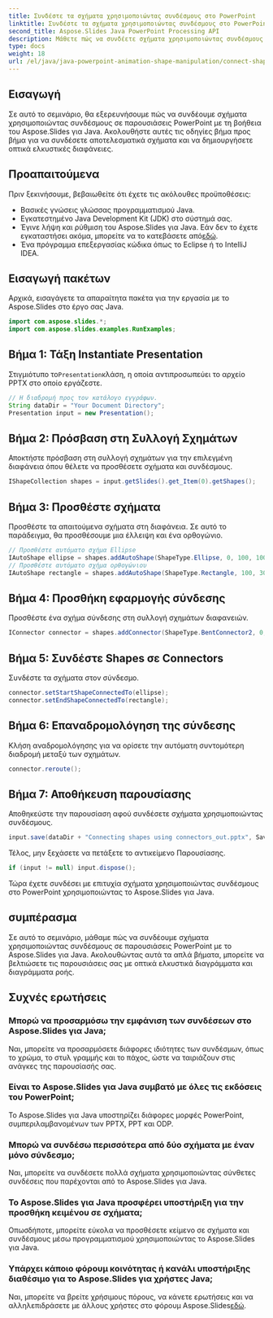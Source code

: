 ```yaml
---
title: Συνδέστε τα σχήματα χρησιμοποιώντας συνδέσμους στο PowerPoint
linktitle: Συνδέστε τα σχήματα χρησιμοποιώντας συνδέσμους στο PowerPoint
second_title: Aspose.Slides Java PowerPoint Processing API
description: Μάθετε πώς να συνδέετε σχήματα χρησιμοποιώντας συνδέσμους σε παρουσιάσεις PowerPoint με το Aspose.Slides για Java. Βήμα προς βήμα μάθημα για αρχάριους.
type: docs
weight: 18
url: /el/java/java-powerpoint-animation-shape-manipulation/connect-shapes-using-connectors-powerpoint/
---
```

## Εισαγωγή
Σε αυτό το σεμινάριο, θα εξερευνήσουμε πώς να συνδέουμε σχήματα χρησιμοποιώντας συνδέσμους σε παρουσιάσεις PowerPoint με τη βοήθεια του Aspose.Slides για Java. Ακολουθήστε αυτές τις οδηγίες βήμα προς βήμα για να συνδέσετε αποτελεσματικά σχήματα και να δημιουργήσετε οπτικά ελκυστικές διαφάνειες.
## Προαπαιτούμενα
Πριν ξεκινήσουμε, βεβαιωθείτε ότι έχετε τις ακόλουθες προϋποθέσεις:
- Βασικές γνώσεις γλώσσας προγραμματισμού Java.
- Εγκατεστημένο Java Development Kit (JDK) στο σύστημά σας.
-  Έγινε λήψη και ρύθμιση του Aspose.Slides για Java. Εάν δεν το έχετε εγκαταστήσει ακόμα, μπορείτε να το κατεβάσετε από[εδώ](https://releases.aspose.com/slides/java/).
- Ένα πρόγραμμα επεξεργασίας κώδικα όπως το Eclipse ή το IntelliJ IDEA.

## Εισαγωγή πακέτων
Αρχικά, εισαγάγετε τα απαραίτητα πακέτα για την εργασία με το Aspose.Slides στο έργο σας Java.
```java
import com.aspose.slides.*;
import com.aspose.slides.examples.RunExamples;
```
## Βήμα 1: Τάξη Instantiate Presentation
 Στιγμιότυπο το`Presentation`κλάση, η οποία αντιπροσωπεύει το αρχείο PPTX στο οποίο εργάζεστε.
```java
// Η διαδρομή προς τον κατάλογο εγγράφων.
String dataDir = "Your Document Directory";
Presentation input = new Presentation();
```
## Βήμα 2: Πρόσβαση στη Συλλογή Σχημάτων
Αποκτήστε πρόσβαση στη συλλογή σχημάτων για την επιλεγμένη διαφάνεια όπου θέλετε να προσθέσετε σχήματα και συνδέσμους.
```java
IShapeCollection shapes = input.getSlides().get_Item(0).getShapes();
```
## Βήμα 3: Προσθέστε σχήματα
Προσθέστε τα απαιτούμενα σχήματα στη διαφάνεια. Σε αυτό το παράδειγμα, θα προσθέσουμε μια έλλειψη και ένα ορθογώνιο.
```java
// Προσθέστε αυτόματο σχήμα Ellipse
IAutoShape ellipse = shapes.addAutoShape(ShapeType.Ellipse, 0, 100, 100, 100);
// Προσθέστε αυτόματο σχήμα ορθογώνιου
IAutoShape rectangle = shapes.addAutoShape(ShapeType.Rectangle, 100, 300, 100, 100);
```
## Βήμα 4: Προσθήκη εφαρμογής σύνδεσης
Προσθέστε ένα σχήμα σύνδεσης στη συλλογή σχημάτων διαφανειών.
```java
IConnector connector = shapes.addConnector(ShapeType.BentConnector2, 0, 0, 10, 10);
```
## Βήμα 5: Συνδέστε Shapes σε Connectors
Συνδέστε τα σχήματα στον σύνδεσμο.
```java
connector.setStartShapeConnectedTo(ellipse);
connector.setEndShapeConnectedTo(rectangle);
```
## Βήμα 6: Επαναδρομολόγηση της σύνδεσης
Κλήση αναδρομολόγησης για να ορίσετε την αυτόματη συντομότερη διαδρομή μεταξύ των σχημάτων.
```java
connector.reroute();
```
## Βήμα 7: Αποθήκευση παρουσίασης
Αποθηκεύστε την παρουσίαση αφού συνδέσετε σχήματα χρησιμοποιώντας συνδέσμους.
```java
input.save(dataDir + "Connecting shapes using connectors_out.pptx", SaveFormat.Pptx);
```
Τέλος, μην ξεχάσετε να πετάξετε το αντικείμενο Παρουσίασης.
```java
if (input != null) input.dispose();
```
Τώρα έχετε συνδέσει με επιτυχία σχήματα χρησιμοποιώντας συνδέσμους στο PowerPoint χρησιμοποιώντας το Aspose.Slides για Java.

## συμπέρασμα
Σε αυτό το σεμινάριο, μάθαμε πώς να συνδέουμε σχήματα χρησιμοποιώντας συνδέσμους σε παρουσιάσεις PowerPoint με το Aspose.Slides για Java. Ακολουθώντας αυτά τα απλά βήματα, μπορείτε να βελτιώσετε τις παρουσιάσεις σας με οπτικά ελκυστικά διαγράμματα και διαγράμματα ροής.
## Συχνές ερωτήσεις
### Μπορώ να προσαρμόσω την εμφάνιση των συνδέσεων στο Aspose.Slides για Java;
Ναι, μπορείτε να προσαρμόσετε διάφορες ιδιότητες των συνδέσμων, όπως το χρώμα, το στυλ γραμμής και το πάχος, ώστε να ταιριάζουν στις ανάγκες της παρουσίασής σας.
### Είναι το Aspose.Slides για Java συμβατό με όλες τις εκδόσεις του PowerPoint;
Το Aspose.Slides για Java υποστηρίζει διάφορες μορφές PowerPoint, συμπεριλαμβανομένων των PPTX, PPT και ODP.
### Μπορώ να συνδέσω περισσότερα από δύο σχήματα με έναν μόνο σύνδεσμο;
Ναι, μπορείτε να συνδέσετε πολλά σχήματα χρησιμοποιώντας σύνθετες συνδέσεις που παρέχονται από το Aspose.Slides για Java.
### Το Aspose.Slides για Java προσφέρει υποστήριξη για την προσθήκη κειμένου σε σχήματα;
Οπωσδήποτε, μπορείτε εύκολα να προσθέσετε κείμενο σε σχήματα και συνδέσμους μέσω προγραμματισμού χρησιμοποιώντας το Aspose.Slides για Java.
### Υπάρχει κάποιο φόρουμ κοινότητας ή κανάλι υποστήριξης διαθέσιμο για το Aspose.Slides για χρήστες Java;
 Ναι, μπορείτε να βρείτε χρήσιμους πόρους, να κάνετε ερωτήσεις και να αλληλεπιδράσετε με άλλους χρήστες στο φόρουμ Aspose.Slides[εδώ](https://forum.aspose.com/c/slides/11).